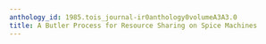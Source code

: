 ```yaml
---
anthology_id: 1985.tois_journal-ir0anthology0volumeA3A3.0
title: A Butler Process for Resource Sharing on Spice Machines
---
```

